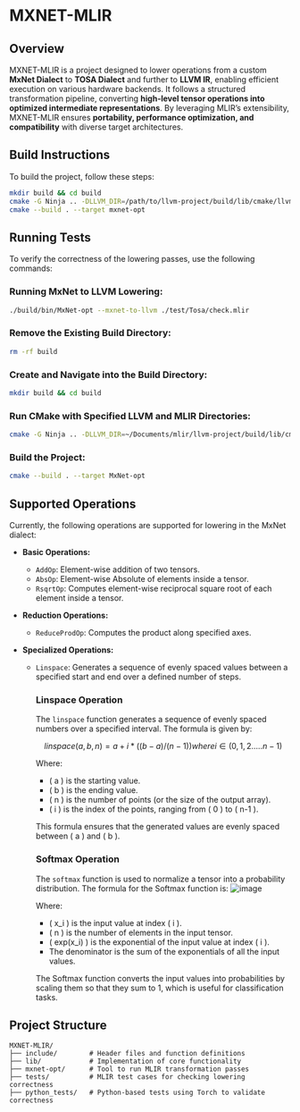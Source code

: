 
# MXNET-MLIR

## Overview
MXNET-MLIR is a project designed to lower operations from a custom **MxNet Dialect** to **TOSA Dialect** and further to **LLVM IR**, enabling efficient execution on various hardware backends. It follows a structured transformation pipeline, converting **high-level tensor operations into optimized intermediate representations**. By leveraging MLIR’s extensibility, MXNET-MLIR ensures **portability, performance optimization, and compatibility** with diverse target architectures.

## Build Instructions

To build the project, follow these steps:

```bash
mkdir build && cd build
cmake -G Ninja .. -DLLVM_DIR=/path/to/llvm-project/build/lib/cmake/llvm                  -DMLIR_DIR=/path/to/llvm-project/build/lib/cmake/mlir
cmake --build . --target mxnet-opt
```

## Running Tests

To verify the correctness of the lowering passes, use the following commands:

### Running MxNet to LLVM Lowering:
```bash
./build/bin/MxNet-opt --mxnet-to-llvm ./test/Tosa/check.mlir
```

### Remove the Existing Build Directory:
```bash
rm -rf build
```

### Create and Navigate into the Build Directory:
```bash
mkdir build && cd build
```

### Run CMake with Specified LLVM and MLIR Directories:
```bash
cmake -G Ninja .. -DLLVM_DIR=~/Documents/mlir/llvm-project/build/lib/cmake/llvm                  -DMLIR_DIR=~/Documents/mlir/llvm-project/build/lib/cmake/mlir
```

### Build the Project:
```bash
cmake --build . --target MxNet-opt
```

## Supported Operations
Currently, the following operations are supported for lowering in the MxNet dialect:

- **Basic Operations:**
  - `AddOp`: Element-wise addition of two tensors.
  - `AbsOp`: Element-wise Absolute of elements inside a tensor.
  - `RsqrtOp`: Computes element-wise reciprocal square root of each element inside a tensor.

- **Reduction Operations:**
  - `ReduceProdOp`: Computes the product along specified axes.

- **Specialized Operations:**
  - `Linspace`: Generates a sequence of evenly spaced values between a specified start and end over a defined number of steps.

	### Linspace Operation
	
	The `linspace` function generates a sequence of evenly spaced numbers over a specified interval. The formula is given by:
	
	$$
		linspace(a, b, n) = a + i*((b - a)/(n - 1)) 	where i ∈ (0,1,2.....n-1)
	$$
	
	Where:
	- \( a \) is the starting value.
	- \( b \) is the ending value.
	- \( n \) is the number of points (or the size of the output array).
	- \( i \) is the index of the points, ranging from \( 0 \) to \( n-1 \).
	
	This formula ensures that the generated values are evenly spaced between \( a \) and \( b \).
	
	### Softmax Operation
	
	The `softmax` function is used to normalize a tensor into a probability distribution. The formula for the Softmax function is:
					![image](https://github.com/user-attachments/assets/187112cf-d94e-4122-b93b-c0c8aeb2fdff)
	
	
	Where:
	- \( x_i \) is the input value at index \( i \).
	- \( n \) is the number of elements in the input tensor.
	- \( exp(x_i) \) is the exponential of the input value at index \( i \).
	- The denominator is the sum of the exponentials of all the input values.
	
	The Softmax function converts the input values into probabilities by scaling them so that they sum to 1, which is useful for classification tasks.

## Project Structure
```
MXNET-MLIR/
├── include/        # Header files and function definitions
├── lib/            # Implementation of core functionality
├── mxnet-opt/      # Tool to run MLIR transformation passes
├── tests/          # MLIR test cases for checking lowering correctness
├── python_tests/   # Python-based tests using Torch to validate correctness
```

